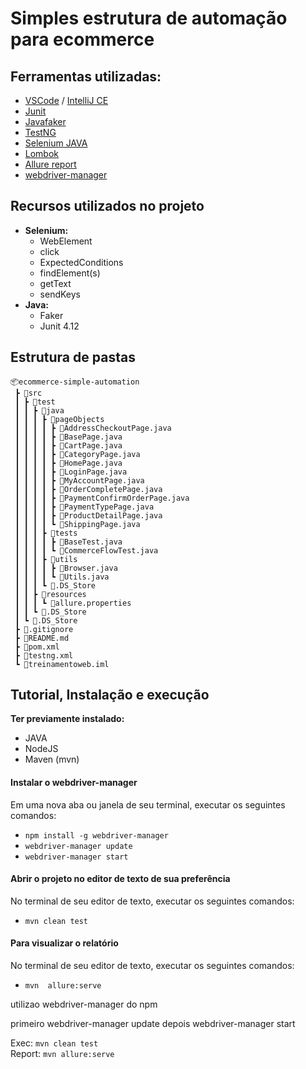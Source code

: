 # Simples estrutura de automação para ecommerce

## Ferramentas utilizadas:
- [VSCode](https://code.visualstudio.com/ "VSCode") / [IntelliJ CE](https://www.jetbrains.com/idea/download/ "IntelliJ CE")
- [Junit](https://mvnrepository.com/artifact/junit/junit/4.12 "Junit")
- [Javafaker](https://github.com/DiUS/java-faker "Javafaker")
- [TestNG](http://testng.org/ "TestNG")
- [Selenium JAVA](https://mvnrepository.com/artifact/org.seleniumhq.selenium/selenium-java "Selenium JAVA")
- [Lombok](https://projectlombok.org/ "Lombok")
- [Allure report](https://docs.qameta.io/allure/ "Allure report")
- [webdriver-manager](https://www.npmjs.com/package/webdriver-manager "webdriver-manager")

## Recursos utilizados no projeto
- **Selenium:**
    - WebElement
    - click
    - ExpectedConditions
    - findElement(s)
    - getText
    - sendKeys
- **Java:**
    - Faker
    - Junit 4.12

## Estrutura de pastas

```
📦ecommerce-simple-automation
 ┣ 📂src
 ┃ ┣ 📂test
 ┃ ┃ ┣ 📂java
 ┃ ┃ ┃ ┣ 📂pageObjects
 ┃ ┃ ┃ ┃ ┣ 📜AddressCheckoutPage.java
 ┃ ┃ ┃ ┃ ┣ 📜BasePage.java
 ┃ ┃ ┃ ┃ ┣ 📜CartPage.java
 ┃ ┃ ┃ ┃ ┣ 📜CategoryPage.java
 ┃ ┃ ┃ ┃ ┣ 📜HomePage.java
 ┃ ┃ ┃ ┃ ┣ 📜LoginPage.java
 ┃ ┃ ┃ ┃ ┣ 📜MyAccountPage.java
 ┃ ┃ ┃ ┃ ┣ 📜OrderCompletePage.java
 ┃ ┃ ┃ ┃ ┣ 📜PaymentConfirmOrderPage.java
 ┃ ┃ ┃ ┃ ┣ 📜PaymentTypePage.java
 ┃ ┃ ┃ ┃ ┣ 📜ProductDetailPage.java
 ┃ ┃ ┃ ┃ ┗ 📜ShippingPage.java
 ┃ ┃ ┃ ┣ 📂tests
 ┃ ┃ ┃ ┃ ┣ 📜BaseTest.java
 ┃ ┃ ┃ ┃ ┗ 📜CommerceFlowTest.java
 ┃ ┃ ┃ ┣ 📂utils
 ┃ ┃ ┃ ┃ ┣ 📜Browser.java
 ┃ ┃ ┃ ┃ ┗ 📜Utils.java
 ┃ ┃ ┃ ┗ 📜.DS_Store
 ┃ ┃ ┣ 📂resources
 ┃ ┃ ┃ ┗ 📜allure.properties
 ┃ ┃ ┗ 📜.DS_Store
 ┃ ┗ 📜.DS_Store
 ┣ 📜.gitignore
 ┣ 📜README.md
 ┣ 📜pom.xml
 ┣ 📜testng.xml
 ┗ 📜treinamentoweb.iml
```

## Tutorial, Instalação e execução

**Ter previamente instalado:**
- JAVA
- NodeJS
- Maven (mvn)

#### Instalar o webdriver-manager
Em uma nova aba ou janela de seu terminal, executar os seguintes comandos: 
- `npm install -g webdriver-manager`
- `webdriver-manager update`
- `webdriver-manager start`

#### Abrir o projeto no editor de texto de sua preferência
No terminal de seu editor de texto, executar os seguintes comandos:
- `mvn clean test`

#### Para visualizar o relatório
No terminal de seu editor de texto, executar os seguintes comandos:
- `mvn  allure:serve`




utilizao webdriver-manager do npm

primeiro webdriver-manager update
depois webdriver-manager start

Exec:
`mvn clean test`  
Report:
`mvn allure:serve`